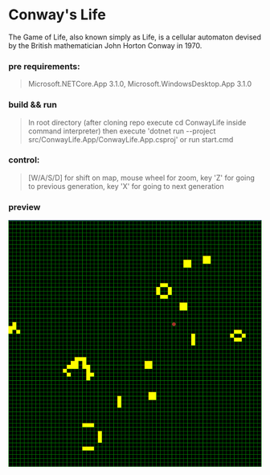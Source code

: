 # Conway's Life
The Game of Life, also known simply as Life, is a cellular automaton devised by the British mathematician John Horton Conway in 1970.
### pre requirements: 
> Microsoft.NETCore.App 3.1.0, Microsoft.WindowsDesktop.App 3.1.0
### build && run
> In root directory (after cloning repo execute cd ConwayLife inside command interpreter) then execute 'dotnet run --project src/ConwayLife.App/ConwayLife.App.csproj' or run start.cmd
### control:
> [W/A/S/D] for shift on map, mouse wheel for zoom, key 'Z' for going to previous generation, key 'X' for going to next generation
### preview
![preview](./preview.png)
